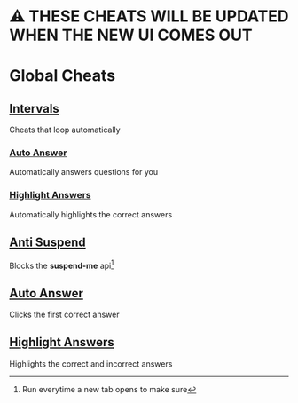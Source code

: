 # ⚠️ THESE CHEATS WILL BE UPDATED WHEN THE NEW UI COMES OUT

# Global Cheats

## [Intervals](intervals/)
Cheats that loop automatically

### [Auto Answer](intervals/autoAnswer.js)
Automatically answers questions for you

### [Highlight Answers](intervals/highlightAnswers.js)
Automatically highlights the correct answers

## [Anti Suspend](antiSuspend.js)
Blocks the **suspend-me** api[^1]

## [Auto Answer](autoAnswer.js)
Clicks the first correct answer

## [Highlight Answers](highlightAnswers.js)
Highlights the correct and incorrect answers

[^1]: Run everytime a new tab opens to make sure